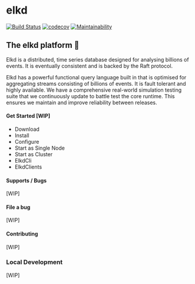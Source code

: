 # elkd

[![Build Status](https://travis-ci.com/elkd/elkd.svg?branch=master)](https://travis-ci.com/elkd/elkd)
[![codecov](https://codecov.io/gh/elkd/elkd/branch/master/graph/badge.svg)](https://codecov.io/gh/elkd/elkd)
[![Maintainability](https://api.codeclimate.com/v1/badges/584249e219d2df7bb0ae/maintainability)](https://codeclimate.com/github/elkd/elkd/maintainability)

## The elkd platform 🦌

Elkd is a distributed, time series database designed for analysing billions of events.  It is eventually consistent and is backed by the Raft protocol. 

Elkd has a powerful functional query language built in that is optimised for aggregating streams consisting of billions of events.  It is fault tolerant and highly available. We have a comprehensive real-world simulation testing suite that we continuously update to battle test the core runtime.  This ensures we maintain and improve reliability between releases. 

#### Get Started [WIP]

- Download
- Install
- Configure
- Start as Single Node
- Start as Cluster
- ElkdCli
- ElkdClients

#### Supports / Bugs
[WIP]

#### File a bug
[WIP]

#### Contributing
[WIP] 

### Local Development
[WIP]
